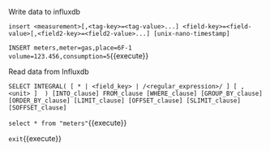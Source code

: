 Write data to influxdb

`insert <measurement>[,<tag-key>=<tag-value>...] <field-key>=<field-value>[,<field2-key>=<field2-value>...] [unix-nano-timestamp] `

`INSERT meters,meter=gas,place=6F-1 volume=123.456,consumption=5`{{execute}}

Read data from Influxdb

`SELECT INTEGRAL( [ * | <field_key> | /<regular_expression>/ ] [ , <unit> ]  ) [INTO_clause] FROM_clause [WHERE_clause] [GROUP_BY_clause] [ORDER_BY_clause] [LIMIT_clause] [OFFSET_clause] [SLIMIT_clause] [SOFFSET_clause] `

`select * from "meters"`{{execute}}

`exit`{{execute}}

